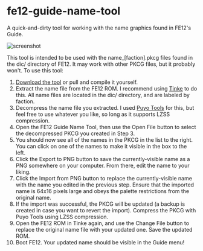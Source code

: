# fe12-guide-name-tool
A quick-and-dirty tool for working with the name graphics found in FE12's Guide.

![screenshot](https://cloud.githubusercontent.com/assets/12245827/19423888/920e6e8c-93d9-11e6-99fd-3959743b11f8.png)

This tool is intended to be used with the name_[faction].pkcg files found in the dic/ directory of FE12. It may work with other PKCG files, but it probably won't. To use this tool:

1. [Download the tool](https://github.com/tom-overton/fe12-guide-name-tool/releases) or pull and compile it yourself.
2. Extract the name file from the FE12 ROM. I recommend using [Tinke](https://github.com/pleonex/tinke) to do this. All name files are located in the dic/ directory, and are labeled by faction.
3. Decompress the name file you extracted. I used [Puyo Tools](http://www.romhacking.net/utilities/1130/) for this, but feel free to use whatever you like, so long as it supports LZSS compression.
4. Open the FE12 Guide Name Tool, then use the Open File button to select the decompressed PKCG you created in Step 3.
5. You should now see all of the names in the PKCG in the list to the right. You can click on one of the names to make it visible in the box to the left.
6. Click the Export to PNG button to save the currently-visible name as a PNG somewhere on your computer. From there, edit the name to your liking.
7. Click the Import from PNG button to replace the currently-visible name with the name you edited in the previous step. Ensure that the imported name is 64x16 pixels large and obeys the palette restrictions from the original name.
8. If the import was successful, the PKCG will be updated (a backup is created in case you want to revert the import). Compress the PKCG with Puyo Tools using LZSS compression.
9. Open the FE12 ROM in Tinke again, and use the Change File button to replace the original name file with your updated one. Save the updated ROM.
10. Boot FE12. Your updated name should be visible in the Guide menu!
